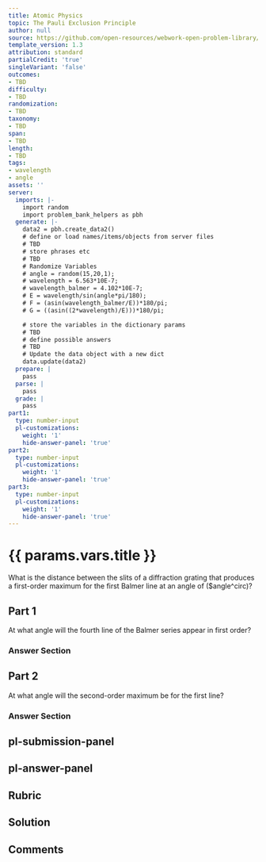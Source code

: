 ```yaml
---
title: Atomic Physics
topic: The Pauli Exclusion Principle
author: null
source: https://github.com/open-resources/webwork-open-problem-library/tree/master/Contrib/BrockPhysics/College_Physics_Urone/30.Atomic_Physics/30-09.The_Pauli_Exclusion_Principle/NU_U17_30_09_009.pg
template_version: 1.3
attribution: standard
partialCredit: 'true'
singleVariant: 'false'
outcomes:
- TBD
difficulty:
- TBD
randomization:
- TBD
taxonomy:
- TBD
span:
- TBD
length:
- TBD
tags:
- wavelength
- angle
assets: ''
server:
  imports: |-
    import random
    import problem_bank_helpers as pbh
  generate: |-
    data2 = pbh.create_data2()
    # define or load names/items/objects from server files
    # TBD
    # store phrases etc
    # TBD
    # Randomize Variables
    # angle = random(15,20,1);
    # wavelength = 6.563*10E-7;
    # wavelength_balmer = 4.102*10E-7;
    # E = wavelength/sin(angle*pi/180);
    # F = (asin(wavelength_balmer/E))*180/pi;
    # G = ((asin((2*wavelength)/E)))*180/pi;

    # store the variables in the dictionary params
    # TBD
    # define possible answers
    # TBD
    # Update the data object with a new dict
    data.update(data2)
  prepare: |
    pass
  parse: |
    pass
  grade: |
    pass
part1:
  type: number-input
  pl-customizations:
    weight: '1'
    hide-answer-panel: 'true'
part2:
  type: number-input
  pl-customizations:
    weight: '1'
    hide-answer-panel: 'true'
part3:
  type: number-input
  pl-customizations:
    weight: '1'
    hide-answer-panel: 'true'
---
```


# {{ params.vars.title }} 


What is the distance between the slits of a diffraction grating that produces a first-order maximum for the first Balmer line at an angle of ($angle^circ)?

## Part 1 
At what angle will the fourth line of the Balmer series appear in first order? 


 ### Answer Section

## Part 2 
At what angle will the second-order maximum be for the first line? 


 ### Answer Section


## pl-submission-panel 


## pl-answer-panel 


## Rubric 


## Solution 


## Comments 


